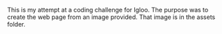 This is my attempt at a coding challenge for Igloo.  The purpose was to create the web page from an image provided.  That image is in the assets folder.
